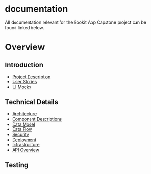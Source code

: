 # documentation

All documentation relevant for the Bookit App Capstone project can be found linked below.

# Overview

## Introduction

- [Project Description]()
- [User Stories]()
- [UI Mocks]()

## Technical Details

- [Architecture](/architecture/overview.md)
- [Component Descriptions](/architecture/components.md)
- [Data Model](/architecture/datamodel.md)
- [Data Flow]()
- [Security]()
- [Deployment]()
- [Infrastructure]()
- [API Overview](https://endpointsportal.sweng-581-capstone.cloud.goog/)

## Testing

